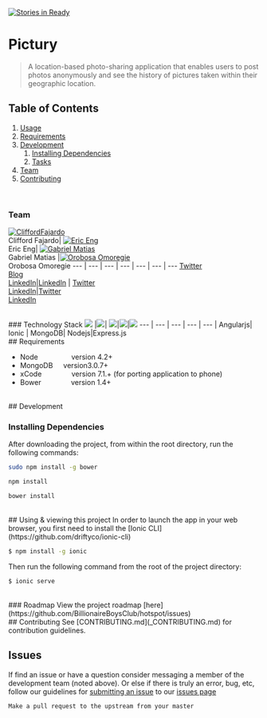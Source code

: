 [![Stories in Ready](https://badge.waffle.io/BillionaireBoysClub/hotspot.png?label=ready&title=Ready)](http://waffle.io/BillionaireBoysClub/hotspot)

# Pictury

> A location-based photo-sharing application that enables users to post photos anonymously and see the history of pictures taken within their geographic location.


## Table of Contents

1. [Usage](#Usage)
1. [Requirements](#requirements)
1. [Development](#development)
    1. [Installing Dependencies](#installing-dependencies)
    1. [Tasks](#tasks)
1. [Team](#Team)
1. [Contributing](#contributing)

<br>

### Team
[![CliffordFajardo](https://avatars0.githubusercontent.com/u/6743796?v=3&s=70)](https://github.com/cliffordfajardo) <br>Clifford Fajardo| [![Eric Eng](https://avatars1.githubusercontent.com/u/5885829?v=3&s=70)](https://github.com/starcraft168) <br>Eric Eng| [![Gabriel Matias](https://avatars1.githubusercontent.com/u/11906352?v=3&s=70)](https://github.com/Gmatias93)<br>Gabriel Matias |[![Orobosa Omoregie](http://i.imgur.com/S6o7rXu.jpg)](https://github.com/saposki) <br> Orobosa Omoregie
--- | --- | --- | --- | --- | --- | ---
[Twitter](https://twitter.com/cliffordfajard0)<br>[Blog](http://cliffordfajardo.github.io/)<br>[LinkedIn](https://www.linkedin.com/in/cliffordfajardo)|[LinkedIn](https://www.linkedin.com/in/eric-eng-8a58a452) | [Twitter](https://twitter.com/GabeCodes)<br>[LinkedIn](https://www.linkedin.com/in/gabrielmatias)|[Twitter](https://twitter.com/saposki)<br>[LinkedIn](https://www.linkedin.com/pub/orobosa-omoregie/3/b0a/470)


<br>
### Technology Stack
<img src="http://i.imgur.com/dktBkgD.png"> |<img src="http://i.imgur.com/DTLdYkx.png">|  <img src="http://i.imgur.com/P5hKmWx.png">|<img src="http://i.imgur.com/hi6gCzf.png">|<img src="http://i.imgur.com/jK9PTgu.png">
--- | --- | --- | --- | --- |
Angularjs| Ionic | MongoDB| Nodejs|Express.js


<br>
## Requirements

- Node    &ensp;&ensp;&ensp;&ensp;&ensp;&ensp;&ensp;&ensp;&ensp;version 4.2+
- MongoDB&ensp;&ensp;&ensp;version3.0.7+
- xCode   &ensp;&ensp;&ensp;&ensp;&ensp;&ensp;&ensp;&ensp;version 7.1.+ (for porting application to phone)
- Bower   &ensp;&ensp;&ensp;&ensp;&ensp;&ensp;&ensp;&ensp;version 1.4+

<br>
## Development

### Installing Dependencies
After downloading the project, from within the root directory, run the following commands:

```sh
sudo npm install -g bower
```
```sh
npm install
```
```sh
bower install
```

<br>
## Using & viewing this project
In order to launch the app in your web browser, you first need to install the [Ionic CLI](https://github.com/driftyco/ionic-cli)

```bash
$ npm install -g ionic
```

Then run the following command from the root of the project directory:
```bash
$ ionic serve
```

<br>
### Roadmap
View the project roadmap [here](https://github.com/BillionaireBoysClub/hotspot/issues)

<br>
## Contributing
See [CONTRIBUTING.md](_CONTRIBUTING.md) for contribution guidelines.



<br>


## Issues
If find an issue or have a question consider messaging a member of the development team (noted above). Or else if there is truly an error, bug, etc, follow our guidelines for [submitting an issue](_CONTRIBUTING.md) to our [issues page](https://github.com/BillionaireBoysClub/hotspot/issues)

    Make a pull request to the upstream from your master
